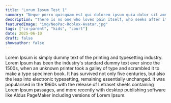 ```yaml
---
title: "Lorum Ipsum Test 1"
summary: "Neque porro quisquam est qui dolorem ipsum quia dolor sit amet, consectetur, adipisci velit quisquam est qui dolorem ipsum. Neque porro quisquam quisquam est qui dolorem ipsum est qui dolorem ipsum quia dolor sit amet"
description: "There is no one who loves pain itself, who seeks after it and wants to have it, simply because it is pain..."
featuredImage: "img/NeoPac-Roblox-Avatar.jpg"
tags: ["co-parent", "kids", "court"]
date: 2025-06-10
draft: false
showauthor: false
---
```


<p><span class="dropcap">L</span>orem Ipsum is simply dummy text of the printing and typesetting industry. Lorem Ipsum has been the industry's standard dummy text ever since the 1500s, when an unknown printer took a galley of type and scrambled it to make a type specimen book. It has survived not only five centuries, but also the leap into electronic typesetting, remaining essentially unchanged. It was popularised in the 1960s with the release of Letraset sheets containing Lorem Ipsum passages, and more recently with desktop publishing software like Aldus PageMaker including versions of Lorem Ipsum.</p>
